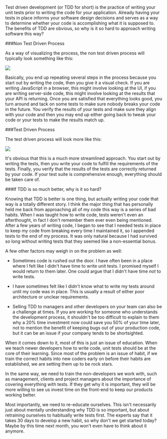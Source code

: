 Test driven development (or TDD for short) is the practice of writing your unit tests prior to writing the code for your application. Already having your tests in place informs your software design decisions and serves as a way to determine whether your code is accomplishing what it is supposed to. The benefits of TDD are obvious, so why is it so hard to approach writing software this way?

<!-- more -->

###Non Test Driven Process

As a way of visualizing the process, the non test driven process will typically look something like this:

![](/images/blog/tdd1.png)

Basically, you end up repeating several steps in the process because you start out by writing the code, then you give it a visual check. If you are writing JavaScript in a browser, this might involve looking at the UI, if you are writing server-side code, this might involve looking at the results that your API is returning. Once you are satisfied that everything looks good, you turn around and tack on some tests to make sure nobody breaks your code in the future. You verify the results of your tests and make sure they align with your code and then you may end up either going back to tweak your code or your tests to make the results match up.

###Test Driven Process

The test driven process will look more like this:

![](/images/blog/tdd2.png)

It's obvious that this is a much more streamlined approach. You start out by writing the tests, then you write your code to fulfill the requirements of the tests. Finally, you verify that the results of the tests are correctly returned by your code. If your test suite is comprehensive enough, everything should be taken care of.

###If TDD is so much better, why is it so hard?

Knowing that TDD is better is one thing, but actually writing your code that way is a totally different story. I think the major thing that has personally held me back from approaching all of my code this way is a series of bad habits. When I was taught how to write code, tests weren't even an afterthought, in fact I don't remember them ever even being mentioned. After a few years of writing code, I began to see that I needed tests in place to keep my code from breaking every time I maintained it, so I appended tests to the end of my process. It was only natural because I had survived so long without writing tests that they seemed like a non-essential bonus.

A few other factors may weigh in on the problem as well:

- Sometimes code is rushed out the door. I have often been in a place where I felt like I didn't have time to write unit tests. I promised myself I would return to them later. One could argue that I didn't have time *not* to write tests.

- I have sometimes felt like I didn't know what to write my tests around until my code was in place. This is usually a result of either poor architecture or unclear requirements.

- Selling TDD to managers and other developers on your team can also be a challenge at times. If you are working for someone who understands the development process, it shouldn't be too difficult to explain to them why a 20% time investment now could save you 50% of your time later, not to mention the benefit of keeping bugs out of your production code, but it can be an issue if your company tends to be shortsighted.

When it comes down to it, most of this is just an issue of education. When we teach newer developers how to write code, unit tests should be at the core of their learning. Since most of the problem is an issue of habit, if we train the correct habits into new coders early on before their habits are established, we are setting them up to be rock stars.

In the same way, we need to train the non-developers we work with, such as management, clients and project managers about the importance of covering everything with tests. If they get why it is important, they will be more willing to see us invest time on the front-end to keep our products working better.

Most importantly, we need to re-educate ourselves. This isn't necessarily just about mentally understanding why TDD is so important, but about retraining ourselves to habitually write tests first. The experts say that it takes 30 days to develop a new habit, so why don't we get started today? Maybe by this time next month, you won't even have to think about it anymore.